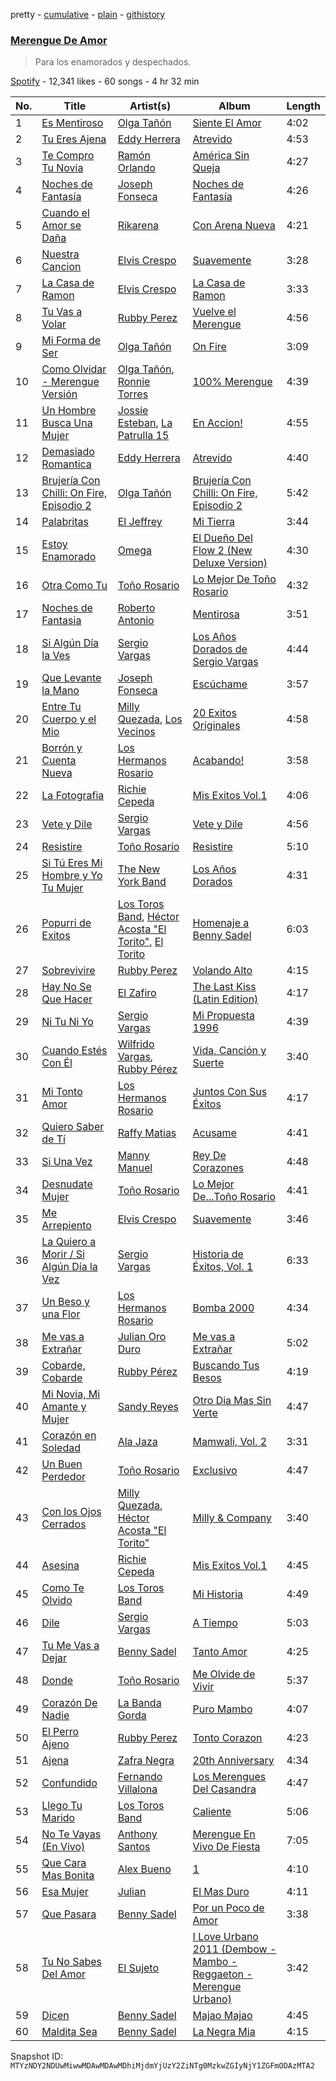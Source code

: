pretty - [cumulative](/playlists/cumulative/37i9dQZF1DXbOKKEa4x1DK.md) - [plain](/playlists/plain/37i9dQZF1DXbOKKEa4x1DK) - [githistory](https://github.githistory.xyz/mackorone/spotify-playlist-archive/blob/main/playlists/plain/37i9dQZF1DXbOKKEa4x1DK)

### [Merengue De Amor](https://open.spotify.com/playlist/37i9dQZF1DXbOKKEa4x1DK)

> Para los enamorados y despechados.

[Spotify](https://open.spotify.com/user/spotify) - 12,341 likes - 60 songs - 4 hr 32 min

| No. | Title | Artist(s) | Album | Length |
|---|---|---|---|---|
| 1 | [Es Mentiroso](https://open.spotify.com/track/2AR6gN4QVBdJ8iw2KSG7fQ) | [Olga Tañón](https://open.spotify.com/artist/4pv1Jo4PbYI8LMADJoTWjE) | [Siente El Amor](https://open.spotify.com/album/4IlAVoLQ0uqWQaY4DaAL6R) | 4:02 |
| 2 | [Tu Eres Ajena](https://open.spotify.com/track/1jD48pmiHMSVHHPzKLi4P3) | [Eddy Herrera](https://open.spotify.com/artist/4yNdrUaF54csrLixVTnqzC) | [Atrevido](https://open.spotify.com/album/4DKgafmoXFZmhi73FJ0UQt) | 4:53 |
| 3 | [Te Compro Tu Novia](https://open.spotify.com/track/5DrdMZSiRKOVQszXln9VMO) | [Ramón Orlando](https://open.spotify.com/artist/2wZmh2ddEInC5pzZ8O68lt) | [América Sin Queja](https://open.spotify.com/album/5iHMlPownkV9K9VBR2GCoo) | 4:27 |
| 4 | [Noches de Fantasía](https://open.spotify.com/track/6r4EpLVNrajnIXmY9BgtgC) | [Joseph Fonseca](https://open.spotify.com/artist/0XyTZ8tZBTUvsB9N2470r0) | [Noches de Fantasía](https://open.spotify.com/album/0YCJqE6UNCX0onerROOL1J) | 4:26 |
| 5 | [Cuando el Amor se Daña](https://open.spotify.com/track/4uq7AHJBZbXE6jqIVqQD5A) | [Rikarena](https://open.spotify.com/artist/2Z0C8UvMoiixS0cRV8Urtr) | [Con Arena Nueva](https://open.spotify.com/album/3s4SgRWrFjQYwpEki8HZI5) | 4:21 |
| 6 | [Nuestra Cancion](https://open.spotify.com/track/2yB721Szta49XabGt5FQ0u) | [Elvis Crespo](https://open.spotify.com/artist/1c22GXH30ijlOfXhfLz9Df) | [Suavemente](https://open.spotify.com/album/378XG6oO0TWcsGuxeQy2Os) | 3:28 |
| 7 | [La Casa de Ramon](https://open.spotify.com/track/6ZGEQPicVG2ERQE763HBAm) | [Elvis Crespo](https://open.spotify.com/artist/1c22GXH30ijlOfXhfLz9Df) | [La Casa de Ramon](https://open.spotify.com/album/7Aav5u8nRnCQadbEtDjmjs) | 3:33 |
| 8 | [Tu Vas a Volar](https://open.spotify.com/track/5P16dV6qkVUzL5uB1ytmDg) | [Rubby Perez](https://open.spotify.com/artist/0hrEx5826hgRBMESGY9wXC) | [Vuelve el Merengue](https://open.spotify.com/album/3lmCQED04iauPJR1C07uhj) | 4:56 |
| 9 | [Mi Forma de Ser](https://open.spotify.com/track/4v5L6UOxIaj6f5fwgP3MNc) | [Olga Tañón](https://open.spotify.com/artist/4pv1Jo4PbYI8LMADJoTWjE) | [On Fire](https://open.spotify.com/album/6YNKw4ToWPZYy1AFzaCIBP) | 3:09 |
| 10 | [Como Olvidar \- Merengue Versión](https://open.spotify.com/track/7gT6BKjzmmZM0FkYJjPSqv) | [Olga Tañón](https://open.spotify.com/artist/4pv1Jo4PbYI8LMADJoTWjE), [Ronnie Torres](https://open.spotify.com/artist/2QUD4hlzyYf6n1Fd9Kda1A) | [100% Merengue](https://open.spotify.com/album/341ZS1EddJkPqUYVa8mBoI) | 4:39 |
| 11 | [Un Hombre Busca Una Mujer](https://open.spotify.com/track/0gUEASZhZGZb60JqyQwytv) | [Jossie Esteban](https://open.spotify.com/artist/1n6WShjEhCUMCkHDpvwk8H), [La Patrulla 15](https://open.spotify.com/artist/1oUHedCQed7UGcmwWyCv3O) | [En Accion!](https://open.spotify.com/album/5nXmOTbpGP0z0qtYA1CXAb) | 4:55 |
| 12 | [Demasiado Romantica](https://open.spotify.com/track/5e6DvXTWzC8i9MdsLZaTgb) | [Eddy Herrera](https://open.spotify.com/artist/4yNdrUaF54csrLixVTnqzC) | [Atrevido](https://open.spotify.com/album/4DKgafmoXFZmhi73FJ0UQt) | 4:40 |
| 13 | [Brujería Con Chilli: On Fire, Episodio 2](https://open.spotify.com/track/6jhpQItsk0OBlus9hEHfDK) | [Olga Tañón](https://open.spotify.com/artist/4pv1Jo4PbYI8LMADJoTWjE) | [Brujería Con Chilli: On Fire, Episodio 2](https://open.spotify.com/album/0zBjJzad6oD7omkXaZEIjz) | 5:42 |
| 14 | [Palabritas](https://open.spotify.com/track/1OLipTUWDrz67unieZgkdD) | [El Jeffrey](https://open.spotify.com/artist/0WfG4KbWJJoxomK5HH1kSX) | [Mi Tierra](https://open.spotify.com/album/7vld1FYKOT0Rdo6bEfur8V) | 3:44 |
| 15 | [Estoy Enamorado](https://open.spotify.com/track/1rYzUTFXaBOmZ3ibcb3CRu) | [Omega](https://open.spotify.com/artist/1UjxAZqzphB1tsMb1aWBj0) | [El Dueño Del Flow 2 \(New Deluxe Version\)](https://open.spotify.com/album/4LJFxXaQCaVu6zVtGvWgI9) | 4:30 |
| 16 | [Otra Como Tu](https://open.spotify.com/track/4Vn7MXHMq3qXY3kAfUttc8) | [Toño Rosario](https://open.spotify.com/artist/4DjY0CaKAejJgghVHTaOUy) | [Lo Mejor De Toño Rosario](https://open.spotify.com/album/6M9B9lMQrR8e6RKBARRAEp) | 4:32 |
| 17 | [Noches de Fantasia](https://open.spotify.com/track/3PeQq6jHoOXcEi3OjDO6xu) | [Roberto Antonio](https://open.spotify.com/artist/1OuxoQIMrPUQOoshgkopYx) | [Mentirosa](https://open.spotify.com/album/1WfKKkx38gcIJrdekcDwO4) | 3:51 |
| 18 | [Si Algún Día la Ves](https://open.spotify.com/track/28rvnECjh1GrqsHKwkDRVi) | [Sergio Vargas](https://open.spotify.com/artist/4EzD52bDFGZTEeEucKHtDs) | [Los Años Dorados de Sergio Vargas](https://open.spotify.com/album/3B3k2YlC02MqT2t8mkOMQf) | 4:44 |
| 19 | [Que Levante la Mano](https://open.spotify.com/track/0zg7eikeFzJg2GZcNZi24l) | [Joseph Fonseca](https://open.spotify.com/artist/0XyTZ8tZBTUvsB9N2470r0) | [Escúchame](https://open.spotify.com/album/1O4E5VYQQeZX7GMkRjZn6r) | 3:57 |
| 20 | [Entre Tu Cuerpo y el Mio](https://open.spotify.com/track/20js1xS9eDxHcHVoVQASPO) | [Milly Quezada](https://open.spotify.com/artist/3tuushgEVJSXAkxR4ZxOhJ), [Los Vecinos](https://open.spotify.com/artist/3wwEkvc5v1R19fMX5fCj7a) | [20 Exitos Originales](https://open.spotify.com/album/76bNdLqQnSnzU145Com1b1) | 4:58 |
| 21 | [Borrón y Cuenta Nueva](https://open.spotify.com/track/4ktOth7G3OxN9vTiWF1oxD) | [Los Hermanos Rosario](https://open.spotify.com/artist/40FzPNKgu0k9VMvvidiKCl) | [Acabando!](https://open.spotify.com/album/0sEL3rEDSjh1sybrUjVwaB) | 3:58 |
| 22 | [La Fotografia](https://open.spotify.com/track/7i9uj69rIkwhdfTEufTlZO) | [Richie Cepeda](https://open.spotify.com/artist/6xRglkIjJnIhNWRE69S0WJ) | [Mis Exitos Vol.1](https://open.spotify.com/album/1OMSX1edYAzHljA8tU1z0x) | 4:06 |
| 23 | [Vete y Dile](https://open.spotify.com/track/1gcLwCdALFFT5qvpDZgFu7) | [Sergio Vargas](https://open.spotify.com/artist/4EzD52bDFGZTEeEucKHtDs) | [Vete y Dile](https://open.spotify.com/album/3bLNzJGuGCJCPnJw4lqwTn) | 4:56 |
| 24 | [Resistire](https://open.spotify.com/track/7FsESZMkzIJYQAekB2BsIb) | [Toño Rosario](https://open.spotify.com/artist/4DjY0CaKAejJgghVHTaOUy) | [Resistire](https://open.spotify.com/album/7pjcMXlN1lxfgBu0Z3ODFy) | 5:10 |
| 25 | [Si Tú Eres Mi Hombre y Yo Tu Mujer](https://open.spotify.com/track/3t1KSw84bP0zIRryUD4VgQ) | [The New York Band](https://open.spotify.com/artist/29JDaAuJb2JrhbpQs6BXHr) | [Los Años Dorados](https://open.spotify.com/album/7zODnd44iBkdZUziXFsUnS) | 4:31 |
| 26 | [Popurri de Exitos](https://open.spotify.com/track/0efgwb66083LCAI2OQb1C6) | [Los Toros Band](https://open.spotify.com/artist/4cBjJBPtvetlysjjojDLUA), [Héctor Acosta "El Torito"](https://open.spotify.com/artist/4TCAAIMmeZXCTVlHUsicOn), [El Torito](https://open.spotify.com/artist/1pbzjrJpvYl4xN0uaBGLsS) | [Homenaje a Benny Sadel](https://open.spotify.com/album/1FBkxyRCgqPiua8ZPAwIk5) | 6:03 |
| 27 | [Sobrevivire](https://open.spotify.com/track/1RyrjRUroLjPXeb2wNh9dQ) | [Rubby Perez](https://open.spotify.com/artist/0hrEx5826hgRBMESGY9wXC) | [Volando Alto](https://open.spotify.com/album/2EoojuFoL3YrvnKgR3kALw) | 4:15 |
| 28 | [Hay No Se Que Hacer](https://open.spotify.com/track/2bu0vzMnwzjOcHD5xWWU4X) | [El Zafiro](https://open.spotify.com/artist/4KM2Ilg49V5miYDbIJOg9E) | [The Last Kiss \(Latin Edition\)](https://open.spotify.com/album/7JweTrCv458Rq6i6FHystG) | 4:17 |
| 29 | [Ni Tu Ni Yo](https://open.spotify.com/track/7fLBzA1v6P0CXQ52OOLZdO) | [Sergio Vargas](https://open.spotify.com/artist/4EzD52bDFGZTEeEucKHtDs) | [Mi Propuesta 1996](https://open.spotify.com/album/22hNAaD6Cak0gcrvCfRbaT) | 4:39 |
| 30 | [Cuando Estés Con Él](https://open.spotify.com/track/6BOhbcfVzsNpIJ1dJYa47X) | [Wilfrido Vargas](https://open.spotify.com/artist/5LCDv4TvYRQD5ehflOBEh4), [Rubby Pérez](https://open.spotify.com/artist/2uYEU8bUQQ77Bk9HJJwxqx) | [Vida, Canción y Suerte](https://open.spotify.com/album/7o1Fi1ND2r1XMfpyi1Zrwf) | 3:40 |
| 31 | [Mi Tonto Amor](https://open.spotify.com/track/6UEAh3AEbOMhgyH6OT8pDl) | [Los Hermanos Rosario](https://open.spotify.com/artist/40FzPNKgu0k9VMvvidiKCl) | [Juntos Con Sus Éxitos](https://open.spotify.com/album/1D1qtrP020moJvytYhcRDd) | 4:17 |
| 32 | [Quiero Saber de Tí](https://open.spotify.com/track/3kiQ59TqSkTxGNMXm4mVfw) | [Raffy Matias](https://open.spotify.com/artist/29DVZ3OIDobBN5xH7It79l) | [Acusame](https://open.spotify.com/album/13GSJCMgDOtnLQXvl6fkiI) | 4:41 |
| 33 | [Si Una Vez](https://open.spotify.com/track/4pDORttLOuVRInjTSZ3hlf) | [Manny Manuel](https://open.spotify.com/artist/7gSCtDiDLABfTqTc1OYjKd) | [Rey De Corazones](https://open.spotify.com/album/0TcHNfk42IZKbx9ysCdrBF) | 4:48 |
| 34 | [Desnudate Mujer](https://open.spotify.com/track/33cVlyik4hIaS4gwiLCNcY) | [Toño Rosario](https://open.spotify.com/artist/4DjY0CaKAejJgghVHTaOUy) | [Lo Mejor De...Toño Rosario](https://open.spotify.com/album/475agtJk3uN4dSg38QKx5t) | 4:41 |
| 35 | [Me Arrepiento](https://open.spotify.com/track/2mImo5tRWlJrd7a1kl176n) | [Elvis Crespo](https://open.spotify.com/artist/1c22GXH30ijlOfXhfLz9Df) | [Suavemente](https://open.spotify.com/album/378XG6oO0TWcsGuxeQy2Os) | 3:46 |
| 36 | [La Quiero a Morir / Si Algún Día la Vez](https://open.spotify.com/track/3VGAirMC7nJnhReTDiDv8d) | [Sergio Vargas](https://open.spotify.com/artist/4EzD52bDFGZTEeEucKHtDs) | [Historia de Éxitos, Vol\. 1](https://open.spotify.com/album/0hV81HgF4pm6dcN22gLiHQ) | 6:33 |
| 37 | [Un Beso y una Flor](https://open.spotify.com/track/5dQBYhRAkPoMPwTwMfqKcG) | [Los Hermanos Rosario](https://open.spotify.com/artist/40FzPNKgu0k9VMvvidiKCl) | [Bomba 2000](https://open.spotify.com/album/4XkIhuk4TeHc7uGkF6wdeh) | 4:34 |
| 38 | [Me vas a Extrañar](https://open.spotify.com/track/5Muc1XL39s90NZAKvyOiC1) | [Julian Oro Duro](https://open.spotify.com/artist/5mmCExgqybS3rG2mjXAYIa) | [Me vas a Extrañar](https://open.spotify.com/album/6Ta9lXiBj3jfE37AWRteTt) | 5:02 |
| 39 | [Cobarde, Cobarde](https://open.spotify.com/track/3U4jgWwCo247GZX02vwFrI) | [Rubby Pérez](https://open.spotify.com/artist/2uYEU8bUQQ77Bk9HJJwxqx) | [Buscando Tus Besos](https://open.spotify.com/album/1l02hyM8dkgdC3ujkxiBmT) | 4:19 |
| 40 | [Mi Novia, Mi Amante y Mujer](https://open.spotify.com/track/2ANq1nRElqdzPkkVy8Cno6) | [Sandy Reyes](https://open.spotify.com/artist/1Gq85lksoNZdmmShTR7cas) | [Otro Dia Mas Sin Verte](https://open.spotify.com/album/3n0ZcDHnxDwDoy9kuzzOTP) | 4:47 |
| 41 | [Corazón en Soledad](https://open.spotify.com/track/0HID2RX44WWmKz1pEqtA4L) | [Ala Jaza](https://open.spotify.com/artist/3t3hIeMUcwqWaEVpEox5QW) | [Mamwali, Vol\. 2](https://open.spotify.com/album/3dcYjalrQeUe4ed4FHxa6e) | 3:31 |
| 42 | [Un Buen Perdedor](https://open.spotify.com/track/7oHEmIJtoLEEn3WgBxd9F2) | [Toño Rosario](https://open.spotify.com/artist/4DjY0CaKAejJgghVHTaOUy) | [Exclusivo](https://open.spotify.com/album/6aK3BPI7eC3Tihn7mt70dM) | 4:47 |
| 43 | [Con los Ojos Cerrados](https://open.spotify.com/track/0sHZajNhJcmvkIQS4bCEIk) | [Milly Quezada](https://open.spotify.com/artist/3tuushgEVJSXAkxR4ZxOhJ), [Héctor Acosta "El Torito"](https://open.spotify.com/artist/4TCAAIMmeZXCTVlHUsicOn) | [Milly & Company](https://open.spotify.com/album/1WaHdAxCGI2q58gva4gSrB) | 3:40 |
| 44 | [Asesina](https://open.spotify.com/track/4GBckDRx31bcHW13OCV61W) | [Richie Cepeda](https://open.spotify.com/artist/6xRglkIjJnIhNWRE69S0WJ) | [Mis Exitos Vol.1](https://open.spotify.com/album/1OMSX1edYAzHljA8tU1z0x) | 4:45 |
| 45 | [Como Te Olvido](https://open.spotify.com/track/5Sp82J8SkXaubjecTTdCBK) | [Los Toros Band](https://open.spotify.com/artist/4cBjJBPtvetlysjjojDLUA) | [Mi Historia](https://open.spotify.com/album/4TsbE5HjgnJSbKrdiA8tQB) | 4:49 |
| 46 | [Dile](https://open.spotify.com/track/0eaCLC0UBpc0Wh0EikTe9u) | [Sergio Vargas](https://open.spotify.com/artist/4EzD52bDFGZTEeEucKHtDs) | [A Tiempo](https://open.spotify.com/album/4ZvFeFnbxwH4fpYLFEoMui) | 5:03 |
| 47 | [Tu Me Vas a Dejar](https://open.spotify.com/track/1xJXSAosZHRwMiaeYxIpyV) | [Benny Sadel](https://open.spotify.com/artist/0qyfctw6Iwnyswhgwas6Kq) | [Tanto Amor](https://open.spotify.com/album/6MSQpN5C6I4Rb0Vec5h2wi) | 4:25 |
| 48 | [Donde](https://open.spotify.com/track/3OoiMXkwdEbsSGPrJMGwlv) | [Toño Rosario](https://open.spotify.com/artist/4DjY0CaKAejJgghVHTaOUy) | [Me Olvide de Vivir](https://open.spotify.com/album/5PdiRF2P994XMGCon5JnRD) | 5:37 |
| 49 | [Corazón De Nadie](https://open.spotify.com/track/4PtTs7pmraBdfXCYs0qSvn) | [La Banda Gorda](https://open.spotify.com/artist/6biY6yyLVZzisjmFLx0AP1) | [Puro Mambo](https://open.spotify.com/album/1kAS1xnRmN4uDN8Cp1TPcS) | 4:07 |
| 50 | [El Perro Ajeno](https://open.spotify.com/track/2Yu3zhanQK498K7bkEntn1) | [Rubby Perez](https://open.spotify.com/artist/0hrEx5826hgRBMESGY9wXC) | [Tonto Corazon](https://open.spotify.com/album/5Hs5ycdTJOpw7hMLHTo2mW) | 4:23 |
| 51 | [Ajena](https://open.spotify.com/track/00TBHlxq2ak9wUSGlZ9j0f) | [Zafra Negra](https://open.spotify.com/artist/0xBILQlkSWm8I2eQoUpoht) | [20th Anniversary](https://open.spotify.com/album/2t1J456wqiV9uKy2ILiS7G) | 4:34 |
| 52 | [Confundido](https://open.spotify.com/track/0MhCXhIUk0T9GMQdkPjWHw) | [Fernando Villalona](https://open.spotify.com/artist/4391zvuuIvVziLtsvq13Cu) | [Los Merengues Del Casandra](https://open.spotify.com/album/15iyNrNKUEhvdkytaMoVoR) | 4:47 |
| 53 | [Llego Tu Marido](https://open.spotify.com/track/7agCLiP3Q8MqFvxQu7WA9B) | [Los Toros Band](https://open.spotify.com/artist/4cBjJBPtvetlysjjojDLUA) | [Caliente](https://open.spotify.com/album/0gEYiU9xYpARpvTMRitIw1) | 5:06 |
| 54 | [No Te Vayas \(En Vivo\)](https://open.spotify.com/track/24pTFkIOEx387mumG1oP6w) | [Anthony Santos](https://open.spotify.com/artist/06TVTkMAOR935MhkjX0i2A) | [Merengue En Vivo De Fiesta](https://open.spotify.com/album/6wBDchYUGlD1NBrhAX62RA) | 7:05 |
| 55 | [Que Cara Mas Bonita](https://open.spotify.com/track/2ALPuLOqlTrfNWzakxRPVT) | [Alex Bueno](https://open.spotify.com/artist/7esCoLcCoCK7FPa9casAH4) | [1](https://open.spotify.com/album/6HlZ3WKAPKbnayeXINUk6w) | 4:10 |
| 56 | [Esa Mujer](https://open.spotify.com/track/6pGsdur9mCYPIf8ZmXBedr) | [Julian](https://open.spotify.com/artist/16WE6ZSzPgSVwzjpen71eI) | [El Mas Duro](https://open.spotify.com/album/0FISHOo9xahqeM8glh8m3E) | 4:11 |
| 57 | [Que Pasara](https://open.spotify.com/track/3t8PVrZMstgAeWuIzUZSHU) | [Benny Sadel](https://open.spotify.com/artist/0qyfctw6Iwnyswhgwas6Kq) | [Por un Poco de Amor](https://open.spotify.com/album/3j56jEfANtsYlTJ9mzCaq3) | 3:38 |
| 58 | [Tu No Sabes Del Amor](https://open.spotify.com/track/0ShBMVpAUJpoD9g9dKrqfF) | [El Sujeto](https://open.spotify.com/artist/1agXndRcnMoHrs8BqFDi0R) | [I Love Urbano 2011 \(Dembow \- Mambo \- Reggaeton \- Merengue Urbano\)](https://open.spotify.com/album/4GT87SeLVbNcbb4KYqb0nj) | 3:42 |
| 59 | [Dicen](https://open.spotify.com/track/19U8hgcEXCiyaCOkrtrMkk) | [Benny Sadel](https://open.spotify.com/artist/0qyfctw6Iwnyswhgwas6Kq) | [Majao Majao](https://open.spotify.com/album/77Jccvo9WY5L7OXepwpDOo) | 4:45 |
| 60 | [Maldita Sea](https://open.spotify.com/track/6LbzQKMKllO8zPSQlXMqxG) | [Benny Sadel](https://open.spotify.com/artist/0qyfctw6Iwnyswhgwas6Kq) | [La Negra Mia](https://open.spotify.com/album/4t7DGFShnFDkOWneDiLDHC) | 4:15 |

Snapshot ID: `MTYzNDY2NDUwMiwwMDAwMDAwMDhiMjdmYjUzY2ZiNTg0MzkwZGIyNjY1ZGFmODAzMTA2`
